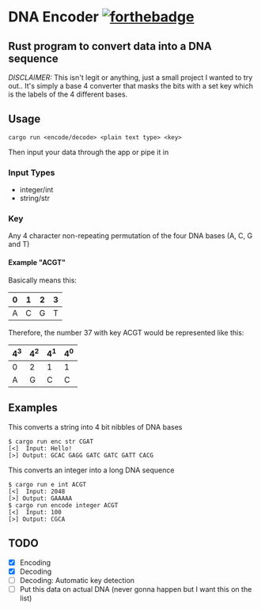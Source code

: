 # DNA Encoder [![forthebadge](https://forthebadge.com/images/badges/built-with-science.svg)](https://forthebadge.com)
## Rust program to convert data into a DNA sequence

*DISCLAIMER:* This isn't legit or anything, just a small project I wanted to try out..
It's simply a base 4 converter that masks the bits with a set key which is the labels of the 4 different bases.

## Usage
```
cargo run <encode/decode> <plain text type> <key>
```
Then input your data through the app or pipe it in

### Input Types
- integer/int
- string/str

### Key
Any 4 character non-repeating permutation of the four DNA bases (A, C, G and T)

#### Example "ACGT"
Basically means this:

| 0 | 1 | 2 | 3 |
|---|---|---|---|
| A | C | G | T |

Therefore, the number 37 with key ACGT would be represented like this:

| 4<sup>3</sup> | 4<sup>2</sup> | 4<sup>1</sup> | 4<sup>0</sup> |
|---|---|---|---|
| 0 | 2 | 1 | 1 |
| A | G | C | C |

## Examples
This converts a string into 4 bit nibbles of DNA bases
```
$ cargo run enc str CGAT
[<]  Input: Hello!
[>] Output: GCAC GAGG GATC GATC GATT CACG
```
This converts an integer into a long DNA sequence
```
$ cargo run e int ACGT
[<]  Input: 2048
[>] Output: GAAAAA
$ cargo run encode integer ACGT
[<]  Input: 100
[>] Output: CGCA

```

## TODO
- [x] Encoding
- [x] Decoding
- [ ] Decoding: Automatic key detection
- [ ] Put this data on actual DNA (never gonna happen but I want this on the list)
